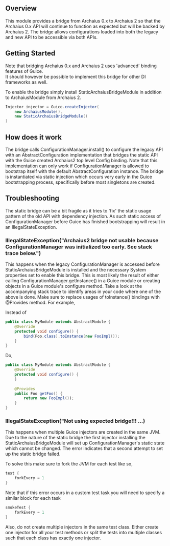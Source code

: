 ## Overview

This module provides a bridge from Archaius 0.x to Archaius 2 so that the Archaius 0.x
API will continue to function as expected but will be backed by Archaius 2.  The bridge
allows configurations loaded into both the legacy and new API to be accessible via both
APIs.  

## Getting Started

Note that bridging Archaius 0.x and Archaius 2 uses 'advanced' binding features of Guice.  
It should however be possible to implement this bridge for other DI frameworks as well.

To enable the bridge simply install StaticArchaiusBridgeModule in addition to ArchaiusModule 
from Archaius 2.

```java
Injector injector = Guice.createInjector(
    new ArchaiusModule(),
    new StaticArchaiusBridgeModule()
)
```

## How does it work

The bridge calls ConfigurationManager.install() to configure the legacy API with an AbstractConfiguration implementation that bridges the static API with the Guice created Archaius2 top level Config binding.  Note that this implementation can only work if ConfigurationManager is allowed to bootstrap itself with the default AbstractConfiguration instance.  The bridge is instantiated via static injection which occurs very early in the Guice bootstrapping process, specifically before most singletons are created.  

## Troubleshooting

The static bridge can be a bit fragile as it tries to 'fix' the static usage pattern of the old API with dependency injection.  As such static access of ConfigurationManager before Guice has finished bootstrapping will result in an IllegalStateException.  

### IllegalStateException("Archaius2 bridge not usable because ConfigurationManager was initialized too early.  See stack trace below.")

This happens when the legacy ConfigurationManager is accessed before StaticArchaiusBridgeModule is installed and the necessary System properties set to enable this bridge.  This is most likely the result of either calling ConfigurationManager.getInstance() in a Guice module or creating objects in a Guice module's configure method.  Take a look at the accompanying stack trace to identify areas in your code where one of the above is done.  Make sure to replace usages of toInstance() bindings with @Provides method.  For example,

Instead of
```java
public class MyModule extends AbstractModule {
    @Override
    protected void configure() {
        bind(Foo.class).toInstance(new FooImpl());
    }
}
```

Do,
```java
public class MyModule extends AbstractModule {
    @Override
    protected void configure() {
    }
    
    @Provides
    public Foo getFoo() {
        return new FooImpl());
    }
}
```

### IllegalStateException("Not using expected bridge!!! ...)

This happens when multiple Guice injectors are created in the same JVM.  Due to the nature of the static bridge the first injector installing the StaticArchaiusBridgeModule will set up ConfigurationManager's static state which cannot be changed.  The error indicates that a second attempt to set up the static bridge failed.  

To solve this make sure to fork the JVM for each test like so,

```groovy
test {
    forkEvery = 1
}

```

Note that if this error occurs in a custom test task you will need to specify a similar block for each task
```groovy
smokeTest {
    forkEvery = 1
}
```

Also, do not create multiple injectors in the same test class.  Either create one injector for all your test methods or split the tests into multiple classes such that each class has exactly one injector.
